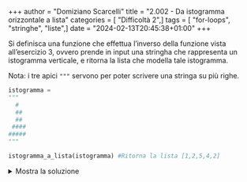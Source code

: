 +++
author = "Domiziano Scarcelli"
title = "2.002 - Da istogramma orizzontale a lista"
categories = [ "Difficoltà 2",]
tags = [ "for-loops", "stringhe", "liste",]
date = "2024-02-13T20:45:38+01:00"
+++

Si definisca una funzione che effettua l’inverso della funzione vista all’esercizio 3, ovvero prende in input una stringha che rappresenta un istogramma verticale, e ritorna la lista che modella tale istogramma.

Nota: i tre apici `"""` servono per poter scrivere una stringa su più righe.

```python
istogramma =
"""
  #  
  ## 
  ## 
 ####
#####
"""

istogramma_a_lista(istogramma) #Ritorna la lista [1,2,5,4,2]

```

<details>
<summary>Mostra la soluzione</summary>

```python
def lista_da_ist_verticale(istogramma):
    """
    Prende in input un'istogramma verticale e ritorna la lista che lo genera
    """
    righe_ist = istogramma.splitlines()
    result = [0 for _ in range(len(righe_ist))]
    for riga in righe_ist:
        for indice, elem in enumerate(riga):
            if elem == "#":
                result[indice] += 1
    return result
```

</details>

